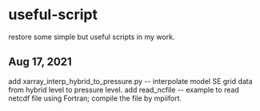 # useful-script
restore some simple but useful scripts in my work. 

## Aug 17, 2021
add xarray_interp_hybrid_to_pressure.py -- interpolate model SE grid data from hybrid level to pressure level. 
add read_ncfile -- example to read netcdf file using Fortran; compile the file by mpiifort. 
